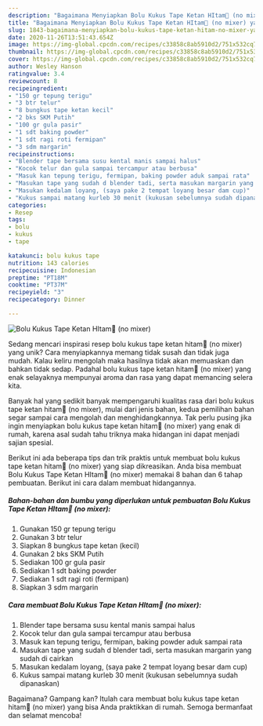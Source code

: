 ```yaml
---
description: "Bagaimana Menyiapkan Bolu Kukus Tape Ketan HItam🍴 (no mixer) yang Menggugah Selera"
title: "Bagaimana Menyiapkan Bolu Kukus Tape Ketan HItam🍴 (no mixer) yang Menggugah Selera"
slug: 1843-bagaimana-menyiapkan-bolu-kukus-tape-ketan-hitam-no-mixer-yang-menggugah-selera
date: 2020-11-26T13:51:43.654Z
image: https://img-global.cpcdn.com/recipes/c33858c8ab5910d2/751x532cq70/bolu-kukus-tape-ketan-hitam🍴-no-mixer-foto-resep-utama.jpg
thumbnail: https://img-global.cpcdn.com/recipes/c33858c8ab5910d2/751x532cq70/bolu-kukus-tape-ketan-hitam🍴-no-mixer-foto-resep-utama.jpg
cover: https://img-global.cpcdn.com/recipes/c33858c8ab5910d2/751x532cq70/bolu-kukus-tape-ketan-hitam🍴-no-mixer-foto-resep-utama.jpg
author: Wesley Hanson
ratingvalue: 3.4
reviewcount: 8
recipeingredient:
- "150 gr tepung terigu"
- "3 btr telur"
- "8 bungkus tape ketan kecil"
- "2 bks SKM Putih"
- "100 gr gula pasir"
- "1 sdt baking powder"
- "1 sdt ragi roti fermipan"
- "3 sdm margarin"
recipeinstructions:
- "Blender tape bersama susu kental manis sampai halus"
- "Kocok telur dan gula sampai tercampur atau berbusa"
- "Masuk kan tepung terigu, fermipan, baking powder aduk sampai rata"
- "Masukan tape yang sudah d blender tadi, serta masukan margarin yang sudah di cairkan"
- "Masukan kedalam loyang, (saya pake 2 tempat loyang besar dam cup)"
- "Kukus sampai matang kurleb 30 menit (kukusan sebelumnya sudah dipanaskan)"
categories:
- Resep
tags:
- bolu
- kukus
- tape

katakunci: bolu kukus tape 
nutrition: 143 calories
recipecuisine: Indonesian
preptime: "PT18M"
cooktime: "PT37M"
recipeyield: "3"
recipecategory: Dinner

---
```



![Bolu Kukus Tape Ketan HItam🍴 (no mixer)](https://img-global.cpcdn.com/recipes/c33858c8ab5910d2/751x532cq70/bolu-kukus-tape-ketan-hitam🍴-no-mixer-foto-resep-utama.jpg)

Sedang mencari inspirasi resep bolu kukus tape ketan hitam🍴 (no mixer) yang unik? Cara menyiapkannya memang tidak susah dan tidak juga mudah. Kalau keliru mengolah maka hasilnya tidak akan memuaskan dan bahkan tidak sedap. Padahal bolu kukus tape ketan hitam🍴 (no mixer) yang enak selayaknya mempunyai aroma dan rasa yang dapat memancing selera kita.



Banyak hal yang sedikit banyak mempengaruhi kualitas rasa dari bolu kukus tape ketan hitam🍴 (no mixer), mulai dari jenis bahan, kedua pemilihan bahan segar sampai cara mengolah dan menghidangkannya. Tak perlu pusing jika ingin menyiapkan bolu kukus tape ketan hitam🍴 (no mixer) yang enak di rumah, karena asal sudah tahu triknya maka hidangan ini dapat menjadi sajian spesial.


Berikut ini ada beberapa tips dan trik praktis untuk membuat bolu kukus tape ketan hitam🍴 (no mixer) yang siap dikreasikan. Anda bisa membuat Bolu Kukus Tape Ketan HItam🍴 (no mixer) memakai 8 bahan dan 6 tahap pembuatan. Berikut ini cara dalam membuat hidangannya.

<!--inarticleads1-->

##### Bahan-bahan dan bumbu yang diperlukan untuk pembuatan Bolu Kukus Tape Ketan HItam🍴 (no mixer):

1. Gunakan 150 gr tepung terigu
1. Gunakan 3 btr telur
1. Siapkan 8 bungkus tape ketan (kecil)
1. Gunakan 2 bks SKM Putih
1. Sediakan 100 gr gula pasir
1. Sediakan 1 sdt baking powder
1. Sediakan 1 sdt ragi roti (fermipan)
1. Siapkan 3 sdm margarin




<!--inarticleads2-->

##### Cara membuat Bolu Kukus Tape Ketan HItam🍴 (no mixer):

1. Blender tape bersama susu kental manis sampai halus
1. Kocok telur dan gula sampai tercampur atau berbusa
1. Masuk kan tepung terigu, fermipan, baking powder aduk sampai rata
1. Masukan tape yang sudah d blender tadi, serta masukan margarin yang sudah di cairkan
1. Masukan kedalam loyang, (saya pake 2 tempat loyang besar dam cup)
1. Kukus sampai matang kurleb 30 menit (kukusan sebelumnya sudah dipanaskan)




Bagaimana? Gampang kan? Itulah cara membuat bolu kukus tape ketan hitam🍴 (no mixer) yang bisa Anda praktikkan di rumah. Semoga bermanfaat dan selamat mencoba!
